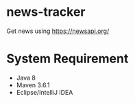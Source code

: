 # news-tracker
Get news using https://newsapi.org/


# System Requirement
- Java 8
- Maven 3.6.1
- Eclipse/IntelliJ IDEA
